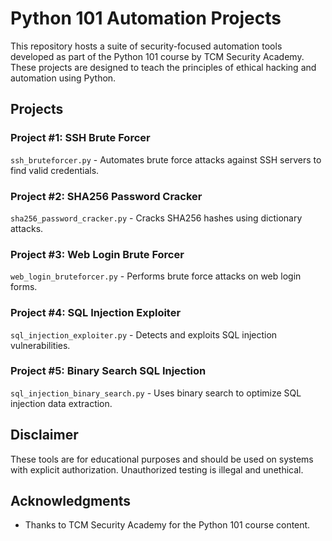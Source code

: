 # Python 101 Automation Projects

This repository hosts a suite of security-focused automation tools developed as part of the Python 101 course by TCM Security Academy. These projects are designed to teach the principles of ethical hacking and automation using Python.

## Projects

### Project #1: SSH Brute Forcer
`ssh_bruteforcer.py` - Automates brute force attacks against SSH servers to find valid credentials.

### Project #2: SHA256 Password Cracker
`sha256_password_cracker.py` - Cracks SHA256 hashes using dictionary attacks.

### Project #3: Web Login Brute Forcer
`web_login_bruteforcer.py` - Performs brute force attacks on web login forms.

### Project #4: SQL Injection Exploiter
`sql_injection_exploiter.py` - Detects and exploits SQL injection vulnerabilities.

### Project #5: Binary Search SQL Injection
`sql_injection_binary_search.py` - Uses binary search to optimize SQL injection data extraction.

## Disclaimer

These tools are for educational purposes and should be used on systems with explicit authorization. Unauthorized testing is illegal and unethical.

## Acknowledgments

- Thanks to TCM Security Academy for the Python 101 course content.
